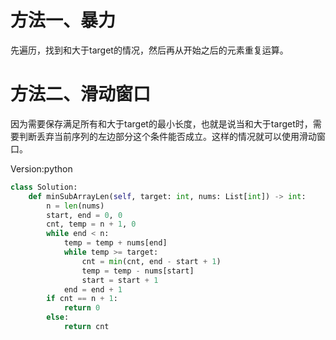 # 方法一、暴力
先遍历，找到和大于target的情况，然后再从开始之后的元素重复运算。

# 方法二、滑动窗口
因为需要保存满足所有和大于target的最小长度，也就是说当和大于target时，需要判断丢弃当前序列的左边部分这个条件能否成立。这样的情况就可以使用滑动窗口。

Version:python
~~~python
class Solution:
    def minSubArrayLen(self, target: int, nums: List[int]) -> int:
        n = len(nums)
        start, end = 0, 0
        cnt, temp = n + 1, 0
        while end < n:
            temp = temp + nums[end]
            while temp >= target:
                cnt = min(cnt, end - start + 1)
                temp = temp - nums[start]
                start = start + 1
            end = end + 1
        if cnt == n + 1:
            return 0
        else:
            return cnt
~~~
